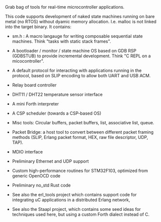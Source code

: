 Grab bag of tools for real-time microcontroller applications. 

This code supports development of naked state machines running on bare
metal (no RTOS) without dyamic memory allocation.  I.e. malloc is not
linked into the target binary. It contains:

- sm.h : A macro langauge for writing composable sequential state
  machines.  Think "tasks with static stack frames".

- A bootloader / monitor / state machine OS based on GDB RSP (GDBSTUB)
  to provide incremental development.  Think "C REPL on a
  micocontroller".
  
- A default protocol for interacting with applications running in the
  protocol, based on SLIP encoding to allow both UART and USB ACM.
  
- Relay board controller

- DHT11 / DHT22 temperature sensor interface

- A mini Forth interpreter

- A CSP scheduler (towards a CSP-based OS)

- Misc tools: Circular buffers, packet buffers, list, associative
  list, queue.

- Packet Bridge: a host tool to convert between different packet
  framing methods (SLIP, Erlang packet format, HEX, raw file
  descriptor, UDP, TAP).
  
- MDIO interface

- Preliminary Ethernet and UDP support

- Custom high-performance routines for STM32F103, optimized from
  generic OpenOCD code
  
- Preliminary no_std Rust code

- See also the erl_tools project which contains support code for
  integrating uC applications in a distributed Erlang network,
  
- See also the Staapl project, which contains some seed ideas for
  techniques used here, but using a custom Forth dialect instead of C.

